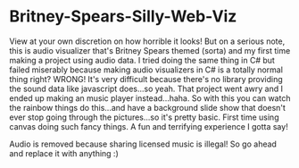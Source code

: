 # Britney-Spears-Silly-Web-Viz
View at your own discretion on how horrible it looks! 
But on a serious note, this is audio visualizer that's Britney Spears themed (sorta) and my first time making a project using audio
data. I tried doing the same thing in C# but failed miserably because making audio visualizers in C# is a totally normal thing 
right? WRONG! It's very difficult because there's no library providing the sound data like javascript does...so yeah. 
That project went awry and I ended up making an music player instead...haha. 
So with this you can watch the rainbow things do this...and have a background slide show that doesn't ever stop going through
the pictures...so it's pretty basic. First time using canvas doing such fancy things. A fun and terrifying experience I gotta say!

Audio is removed because sharing licensed music is illegal! So go ahead and replace it with anything :)

